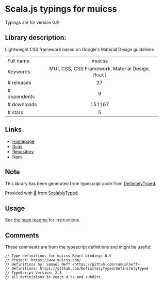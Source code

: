 
# Scala.js typings for muicss

Typings are for version 0.9

## Library description:
Lightweight CSS framework based on Google's Material Design guidelines

|                    |                 |
| ------------------ | :-------------: |
| Full name          | muicss |
| Keywords           | MUI, CSS, CSS Framework, Material Design, React |
| # releases         | 27 |
| # dependents       | 9 |
| # downloads        | 151167 |
| # stars            | 5 |

## Links
- [Homepage](https://www.muicss.com)
- [Bugs](https://github.com/muicss/mui/issues)
- [Repository](https://github.com/muicss/mui)
- [Npm](https://www.npmjs.com/package/muicss)
    


## Note
This library has been generated from typescript code from [DefinitelyTyped](https://definitelytyped.org).

Provided with :purple_heart: from [ScalablyTyped](https://github.com/oyvindberg/ScalablyTyped)

## Usage
See [the main readme](../../readme.md) for instructions.

## Comments

These comments are from the typescript definitions and might be useful:
```
// Type definitions for muicss React bindings 0.9
// Project: https://www.muicss.com/
// Definitions by: Samuel Neff <https://github.com/samuelneff>
// Definitions: https://github.com/DefinitelyTyped/DefinitelyTyped
// TypeScript Version: 2.8
// all definitions in react.d.ts and subdirs

```

